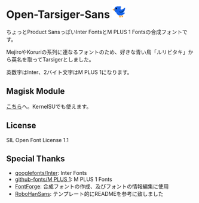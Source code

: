 # Open-Tarsiger-Sans <img src="https://github.com/monefiera/Tarsiger-Sans/blob/main/Luribidaki.png" width="35px">

ちょっとProduct SansっぽいInter FontsとM PLUS 1 Fontsの合成フォントです。

MejiroやKoruriの系列に連なるフォントのため、好きな青い鳥「ルリビタキ」から英名を取ってTarsigerとしました。

英数字はInter、2バイト文字はM PLUS 1になります。

## Magisk Module
[こちら](https://github.com/monefiera/Tarsiger-Sans-Prime)へ。KernelSUでも使えます。

## License
SIL Open Font License 1.1

## Special Thanks
- [googlefonts/Inter](https://github.com/specimen/Inter): Inter Fonts
- [github-fonts/M PLUS 1](https://github.com/coz-m/MPLUS_FONTS): M PLUS 1 Fonts
- [FontForge](https://fontforge.org/): 合成フォントの作成、及びフォントの情報編集に使用
- [RoboHanSans](https://github.com/reindex-ot/RoboHanSans/): テンプレート的にREADMEを参考に致しました
